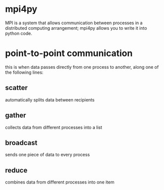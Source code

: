 # mpi4py
MPI is a system that allows communication between processes in a distributed computing arrangement; mpi4py allows you to write it into python code.

# point-to-point communication
this is when data passes directly from one process to another, along one of the following lines:
## scatter
automatically splits data between recipients
## gather
collects data from different processes into a list
## broadcast
sends one piece of data to every process
## reduce
combines data from different processes into one item
